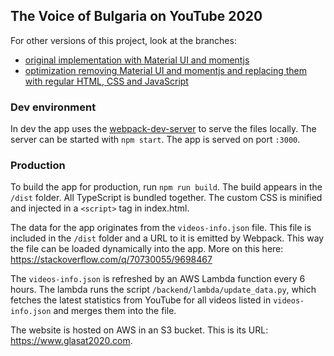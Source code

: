 ## The Voice of Bulgaria on YouTube 2020

For other versions of this project, look at the branches:
* [original implementation with Material UI and momentjs](https://github.com/stefan-zh/yt-glasat/tree/main-mui)
* [optimization removing Material UI and momentjs and replacing them with regular HTML, CSS and JavaScript](https://github.com/stefan-zh/yt-glasat/tree/for-heroku)

### Dev environment

In dev the app uses the [webpack-dev-server](https://webpack.js.org/configuration/dev-server/) to serve the files locally.
The server can be started with `npm start`. The app is served on port `:3000`.

### Production

To build the app for production, run `npm run build`. The build appears in the `/dist` folder. All TypeScript is bundled
together. The custom CSS is minified and injected in a `<script>` tag in index.html.

The data for the app originates from the `videos-info.json` file. This file is included in the `/dist` folder and a URL to it
is emitted by Webpack. This way the file can be loaded dynamically into the app. More on this here: 
https://stackoverflow.com/q/70730055/9698467

The `videos-info.json` is refreshed by an AWS Lambda function every 6 hours. The lambda runs the script `/backend/lambda/update_data.py`, 
which fetches the latest statistics from YouTube for all videos listed in `videos-info.json` and merges them into the file.

The website is hosted on AWS in an S3 bucket. This is its URL: https://www.glasat2020.com.
